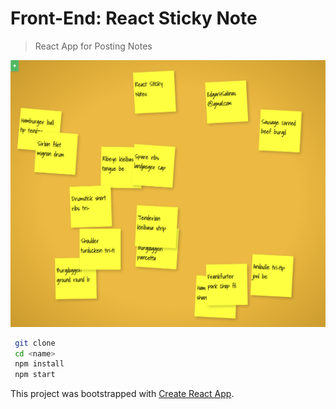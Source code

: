 # Front-End: React Sticky Note 

> React App for Posting Notes

![Alt text](src/react-sticky-notes.png?raw=true "Sticky Notes Board")

```Bash
 git clone
 cd <name>
 npm install
 npm start
```

This project was bootstrapped with [Create React App](https://github.com/facebookincubator/create-react-app).
